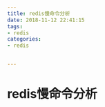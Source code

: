 ```yaml
---
title: redis慢命令分析
date: 2018-11-12 22:41:15
tags:
- redis
categories:
- redis


---
```


# redis慢命令分析

